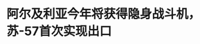 <!DOCTYPE html>
<html lang="zh-CN">

<head>
    
<title>阿尔及利亚今年将获得隐身战斗机，苏-57首次实现出口_腾讯新闻</title>
<meta name="keywords" content="苏-57,苏-57e,隐身战斗机,军机,战斗机,俄罗斯_军事,阿尔及利亚_军事,阿尔及利亚,俄罗斯,白俄罗斯_军事,明斯克">
<meta name="description" content="阿尔及利亚将成为首个俄制苏-57E隐身战斗机的海外用户，预计2025年接收首批战机。俄罗斯联邦军事技术合作局（FSVTS）在第十二届明斯克国际武器与军事技术展览会（MILEX-2025）上向媒体透露，苏-57E第五代战斗机的首个外国客户将于2025年开始使用该型飞机。尽管俄罗斯联邦军事技术合作局（FSVTS）在展览会期间并未公开购机国...">
<meta name="author" content="腾讯网">
<meta name="copyright" content="Copyright 1998 - 2025 Tencent. All Rights Reserved">
<meta property="og:type" content="news" />

<meta property="og:title" content="阿尔及利亚今年将获得隐身战斗机，苏-57首次实现出口_腾讯新闻" />
<meta property="og:description" content="阿尔及利亚将成为首个俄制苏-57E隐身战斗机的海外用户，预计2025年接收首批战机。俄罗斯联邦军事技术合作局（FSVTS）在第十二届明斯克国际武器与军事技术展览会（MILEX-2025）上向媒体透露，苏-57E第五代战斗机的首个外国客户将于2025年开始使用该型飞机。尽管俄罗斯联邦军事技术合作局（FSVTS）在展览会期间并未公开购机国..." />
<meta property="og:url" content="https://news.qq.com/rain/a/20250527A08MVZ00" />
<meta property="og:image" content="https://inews.gtimg.com/om_ls/OV3vWPA1pjNnng4AmnRnjKTrm9IYRDgJ397z8exQ6t6GQAA_640330/0" />
<meta property="article:author" content="澎湃新闻" />
<meta property="article:published_time" content="2025-05-27 19:28:35" />
<meta property="category" content="mil" />

<meta name="baidu-site-verification" content="jJeIJ5X7pP" />
    <meta charset="utf-8" />
<meta http-equiv="X-UA-Compatible" content="IE=Edge" />
<meta name="viewport" content="width=device-width, initial-scale=1, shrink-to-fit=no" />
<link rel="dns-prefetch" href="mat1.gtimg.com">
<link rel="dns-prefetch" href="i.news.qq.com">
<link rel="shortcut icon" href="https://mat1.gtimg.com/qqcdn/qqindex2021/favicon.ico">
<script nomodule="true" src="https://mat1.gtimg.com/qqcdn/qqindex2021/common-static/20240515201444/core3-37-1.min.js"></script>
<script>
  try {
    if (!window.IntersectionObserver) {
      var observerScript = document.createElement('script');
      observerScript.src = "https://mat1.gtimg.com/qqcdn/qqindex2021/common-static/20241024141058/intersection-observer-polyfill.js";
      document.head.appendChild(observerScript);
    }
  } catch (error) {}
</script>

<script>
  try {
    if (!Element.prototype.scrollTo) {
      var scrollScript = document.createElement('script');
      scrollScript.src = "https://mat1.gtimg.com/qqcdn/qqindex2021/common-static/20241025153001/scroll-behavior-polyfill.js";
      document.head.appendChild(scrollScript);
    }
  } catch (error) {}
</script>
<script>
  try {
    if ('scrollRestoration' in window.history) {
      window.history.scrollRestoration = 'manual';
    }
    window.isPcClient = Boolean(window.electron) && (
      window.navigator.userAgent.indexOf('pc-client') > 0 ||
      window.navigator.userAgent.indexOf('TencentNews') > 0
    );
  } catch {}
</script>
<script>
  try {
    if (window.isPcClient) {
      var bodyStyle = document.createElement('style');
      bodyStyle.innerText = 'body{ zoom: 0.95 }';
      document.head.appendChild(bodyStyle);
    }
  } catch {}
</script>
<script>
  window.DATA = {"url":"https://view.inews.qq.com/a/20250527A08MVZ00","article_id":"20250527A08MVZ00","article_type":"0","title":"阿尔及利亚今年将获得隐身战斗机，苏-57首次实现出口","desc":"阿尔及利亚将成为首个俄制苏-57E隐身战斗机的海外用户，预计2025年接收首批战机。俄罗斯联邦军事技术合作局（FSVTS）在第十二届明斯克国际武器与军事技术展览会（MILEX-2025）上向媒体透露，苏-57E第五代战斗机的首个外国客户将于2025年开始使用该型飞机。尽管俄罗斯联邦军事技术合作局（FSVTS）在展览会期间并未公开购机国...","iNewsRecommendLevel":1,"abstract":"阿尔及利亚将成为首个俄制苏-57E隐身战斗机的海外用户，预计2025年接收首批战机。俄罗斯联邦军事技术合作局（FSVTS）在第十二届明斯克国际武器与军事技术展览会（MILEX-2025）上向媒体透露，苏-57E第五代战斗机的首个外国客户将于2025年开始使用该型飞机。尽管俄罗斯联邦军事技术合作局（FSVTS）在展览会期间并未公开购机国...","catalog1":"mil","ad_channel_sign":"milite","introduction":"","media":"澎湃新闻","media_id":"5007264","pubtime":"2025-05-27 19:28:35","comment_id":"8415343240","political":0,"cmsId":"20250527A08MVZ00","cms_id":"20250527A08MVZ00","closeAllAd":0,"closeAllFavorite":false,"originContent":{"directory":{"ai_list":null,"enable":2,"list":null},"text":"\u003cdiv class=\"rich_media_content\"\u003e\u003c!--NO_AD_ERROR_2--\u003e\u003cp\u003e阿尔及利亚将成为首个俄制苏-57E隐身战斗机的海外用户，预计2025年接收首批战机。\u003c/p\u003e\u003cp\u003e俄罗斯联邦军事技术合作局（FSVTS）在第十二届明斯克国际武器与军事技术展览会（MILEX-2025）上向媒体透露，苏-57E第五代战斗机的首个外国客户将于2025年开始使用该型飞机。尽管俄罗斯联邦军事技术合作局（FSVTS）在展览会期间并未公开购机国家的身份，但阿尔及利亚国家电视台以及多位俄罗斯官员的表态均证实，阿尔及利亚确为首个海外用户。\u003c/p\u003e\u003cp\u003e\u003c!--IMG_0--\u003e\u003c/p\u003e\u003cp class=\"qqnews_image_desc\" style=\"color: #666; font-size: 14px; text-align: center\"\u003e俄罗斯在中国航展展示的苏-57E战斗机。\u003c/p\u003e\u003cp\u003e\u003c/p\u003e\u003cp\u003e\u003c/p\u003e\u003cp\u003e第十二届明斯克国际武器与军事技术展览会（MILEX-2025）于 5 月 21 日在白俄罗斯首都明斯克开幕，展期持续至 5 月 24 日。本届展会共吸引来自 30 个国家的 150 家企业参展，展览面积达 11500 平方米，另有 40 个官方高级代表团到访。\u003c!--NO_AD_0--\u003e\u003c!--EOP_0--\u003e\u003c/p\u003e\u003c!--PARAGRAPH_0--\u003e\u003cp\u003e苏-57E是俄罗斯首款列装的第五代隐身战斗机的出口型号，其原型机T-50于2010年首飞，2020年正式交付俄空天军。目前，俄罗斯空天军已列装超过20架该型战机，并多次参与对乌克兰的军事行动，积累了实战经验。\u003c!--NO_AD_1--\u003e\u003c!--EOP_1--\u003e\u003c/p\u003e\u003c!--PARAGRAPH_1--\u003e\u003cp\u003e为拓展国际市场，俄罗斯推出了出口型号苏-57E。根据苏霍伊公司公开资料，苏-57E最大起飞重量达34吨，飞行速度可达2马赫，载弹量7.5吨，最大转场航程达4000公里，具备挂载多型空空导弹、空地导弹及制导炸弹的能力。该机强调远距离精确打击能力，具备较强的对抗敌方防空系统的生存力。\u003c!--NO_AD_2--\u003e\u003c!--EOP_2--\u003e\u003c/p\u003e\u003c!--PARAGRAPH_2--\u003e\u003cp\u003e去年11月，俄国防出口公司总经理亚历山大·米赫耶夫（Alexander Mikheyev）在中国航展期间表示，俄罗斯已与外国客户签署了首批苏-57E战斗机的出口合同。俄罗斯官方也多次向印度表达提供\u003c!--VERTICAL_CARD_BEGIN_0--\u003e苏-57\u003c!--VERTICAL_CARD_END_0--\u003e的意愿。据俄罗斯卫星通讯社2月6日报道，俄罗斯国防产品公司透露，俄罗斯提议在印度生产最先进的苏-57战斗机 ，并准备向印度转让技术，印度可以选择联合生产或开发本国版本。\u003c!--NO_AD_3--\u003e\u003c!--EOP_3--\u003e\u003c!--NO_AD_4--\u003e\u003c!--EOP_4--\u003e\u003c/p\u003e\u003c!--PARAGRAPH_4--\u003e\u003c!--PARAGRAPH_3--\u003e\u003cp\u003e阿尔及利亚这一北非国家长期以来一直是俄罗斯在非洲大陆的主要武器出口国之一，仅次于印度。\u003c/p\u003e\u003cdiv powered-by=\"qqnews_ex-editor\"\u003e\u003c/div\u003e\u003cstyle\u003e.rich_media_content{--news-tabel-th-night-color: #444444;--news-font-day-color: #333;--news-font-night-color: #d9d9d9;--news-bottom-distance: 22px}.rich_media_content p:not([data-exeditor-arbitrary-box=image-box]){letter-spacing:.5px;line-height:30px;margin-bottom:var(--news-bottom-distance);word-wrap:break-word}.rich_media_content{color:var(--news-font-day-color);font-size:18px}@media(prefers-color-scheme:dark){body:not([data-weui-theme=light]):not([dark-mode-disable=true]) .rich_media_content p:not([data-exeditor-arbitrary-box=image-box]){letter-spacing:.5px;line-height:30px;margin-bottom:var(--news-bottom-distance);word-wrap:break-word}body:not([data-weui-theme=light]):not([dark-mode-disable=true]) .rich_media_content{color:var(--news-font-night-color)}}.data_color_scheme_dark .rich_media_content p:not([data-exeditor-arbitrary-box=image-box]){letter-spacing:.5px;line-height:30px;margin-bottom:var(--news-bottom-distance);word-wrap:break-word}.data_color_scheme_dark .rich_media_content{color:var(--news-font-night-color)}.data_color_scheme_dark .rich_media_content{font-size:18px}.rich_media_content p[data-exeditor-arbitrary-box=image-box]{margin-bottom:11px}.rich_media_content\u003ediv:not(.qnt-video),.rich_media_content\u003esection{margin-bottom:var(--news-bottom-distance)}.rich_media_content hr{margin-bottom:var(--news-bottom-distance)}.rich_media_content .link_list{margin:0;margin-top:20px;min-height:0!important}.rich_media_content blockquote{background:#f9f9f9;border-left:6px solid #ccc;margin:1.5em 10px;padding:.5em 10px}.rich_media_content blockquote p{margin-bottom:0!important}.data_color_scheme_dark .rich_media_content blockquote{background:#323232}@media(prefers-color-scheme:dark){body:not([data-weui-theme=light]):not([dark-mode-disable=true]) .rich_media_content blockquote{background:#323232}}.rich_media_content ol[data-ex-list]{--ol-start: 1;--ol-list-style-type: decimal;list-style-type:none;counter-reset:olCounter calc(var(--ol-start,1) - 1);position:relative}.rich_media_content ol[data-ex-list]\u003eli\u003e:first-child::before{content:counter(olCounter,var(--ol-list-style-type)) '. ';counter-increment:olCounter;font-variant-numeric:tabular-nums;display:inline-block}.rich_media_content ul[data-ex-list]{--ul-list-style-type: circle;list-style-type:none;position:relative}.rich_media_content ul[data-ex-list].nonUnicode-list-style-type\u003eli\u003e:first-child::before{content:var(--ul-list-style-type) ' ';font-variant-numeric:tabular-nums;display:inline-block;transform:scale(0.5)}.rich_media_content ul[data-ex-list].unicode-list-style-type\u003eli\u003e:first-child::before{content:var(--ul-list-style-type) ' ';font-variant-numeric:tabular-nums;display:inline-block;transform:scale(0.8)}.rich_media_content ol:not([data-ex-list]){padding-left:revert}.rich_media_content ul:not([data-ex-list]){padding-left:revert}.rich_media_content table{display:table;border-collapse:collapse;margin-bottom:var(--news-bottom-distance)}.rich_media_content table th,.rich_media_content table td{word-wrap:break-word;border:1px solid #ddd;white-space:nowrap;padding:2px 5px}.rich_media_content table th{font-weight:700;background-color:#f0f0f0;text-align:left}.rich_media_content table p{margin-bottom:0!important}.data_color_scheme_dark .rich_media_content table th{background:var(--news-tabel-th-night-color)}@media(prefers-color-scheme:dark){body:not([data-weui-theme=light]):not([dark-mode-disable=true]) .rich_media_content table th{background:var(--news-tabel-th-night-color)}}.rich_media_content .qqnews_image_desc,.rich_media_content p[type=om-image-desc]{line-height:20px!important;text-align:center!important;font-size:14px!important;color:#666!important}.rich_media_content div[data-exeditor-arbitrary-box=wrap]:not([data-exeditor-arbitrary-box-special-style]){max-width:100%}.rich_media_content .qqnews-content{--wmfont: 0;--wmcolor: transparent;font-size:var(--wmfont);color:var(--wmcolor);line-height:var(--wmfont)!important;margin-bottom:var(--wmfont)!important}.rich_media_content .qqnews_sign_emphasis{background:#f7f7f7}.rich_media_content .qqnews_sign_emphasis ol{word-wrap:break-word;border:none;color:#5c5c5c;line-height:28px;list-style:none;margin:14px 0 6px;padding:16px 15px 4px}.rich_media_content .qqnews_sign_emphasis p{margin-bottom:12px!important}.rich_media_content .qqnews_sign_emphasis ol\u003eli\u003ep{padding-left:30px}.rich_media_content .qqnews_sign_emphasis ol\u003eli{list-style:none}.rich_media_content .qqnews_sign_emphasis ol\u003eli\u003ep:first-child::before{margin-left:-30px;content:counter(olCounter,decimal) ''!important;counter-increment:olCounter!important;font-variant-numeric:tabular-nums!important;background:#37f;border-radius:2px;color:#fff;font-size:15px;font-style:normal;text-align:center;line-height:18px;width:18px;height:18px;margin-right:12px;position:relative;top:-1px}.data_color_scheme_dark .rich_media_content .qqnews_sign_emphasis{background:#262626}.data_color_scheme_dark .rich_media_content .qqnews_sign_emphasis ol\u003eli\u003ep{color:#a9a9a9}@media(prefers-color-scheme:dark){body:not([data-weui-theme=light]):not([dark-mode-disable=true]) .rich_media_content .qqnews_sign_emphasis{background:#262626}body:not([data-weui-theme=light]):not([dark-mode-disable=true]) .rich_media_content .qqnews_sign_emphasis ol\u003eli\u003ep{color:#a9a9a9}}.rich_media_content h1,.rich_media_content h2,.rich_media_content h3,.rich_media_content h4,.rich_media_content h5,.rich_media_content h6{margin-bottom:var(--news-bottom-distance);font-weight:700}.rich_media_content h1{font-size:20px}.rich_media_content h2,.rich_media_content h3{font-size:19px}.rich_media_content h4,.rich_media_content h5,.rich_media_content h6{font-size:18px}.rich_media_content li:empty{display:none}.rich_media_content ul,.rich_media_content ol{margin-bottom:var(--news-bottom-distance)}.rich_media_content div\u003ep:only-child{margin-bottom:0!important}.rich_media_content .cms-cke-widget-title-wrap p{margin-bottom:0!important}\u003c/style\u003e\u003c/div\u003e","version":"v2"},"originAttribute":{"IMG_0":{"bigOrigUrl":"https://inews.gtimg.com/om_bt/O04DDaZcEC3OszS2giLQ0kbFiSsdez0jQpRfMUrylIpC0AA/0","compressUrl":"https://inews.gtimg.com/om_bt/O04DDaZcEC3OszS2giLQ0kbFiSsdez0jQpRfMUrylIpC0AA/641","desc":"","fullPic":"1","height":481,"imgurl0":"https://inews.gtimg.com/om_bt/O04DDaZcEC3OszS2giLQ0kbFiSsdez0jQpRfMUrylIpC0AA/0","imgurl1000":"https://inews.gtimg.com/om_bt/O04DDaZcEC3OszS2giLQ0kbFiSsdez0jQpRfMUrylIpC0AA/1000","islong":0,"origUrl":"https://inews.gtimg.com/om_bt/O04DDaZcEC3OszS2giLQ0kbFiSsdez0jQpRfMUrylIpC0AA/641","size":714,"style":"display: inline-block; max-width: 100%; width: 960px","thumb":"https://inews.gtimg.com/om_bt/O04DDaZcEC3OszS2giLQ0kbFiSsdez0jQpRfMUrylIpC0AA_181x181s/0","url":"https://inews.gtimg.com/om_bt/O04DDaZcEC3OszS2giLQ0kbFiSsdez0jQpRfMUrylIpC0AA/641","width":641},"VERTICAL_CARD_BEGIN_0":{"a_version":"21_android_7.4.57","desc":"苏-57","detail_url":"qqnews://article_9528?act=ai_chat\u0026vertical_card_type=ai\u0026vertical_card_desc=%E8%8B%8F-57\u0026a_version=21_android_7.4.57\u0026i_version=11.0_qqnews_7.4.70","i_version":"11.0_qqnews_7.4.70","previous_context":"力。去年11月，俄国防出口公司总经理亚历山大·米赫耶夫（Alexander Mikheyev）在中国航展期间表示，俄罗斯已与外国客户签署了首批苏-57E战斗机的出口合同。俄罗斯官方也多次向印度表达提供","subsequent_context":"的意愿。据俄罗斯卫星通讯社2月6日报道，俄罗斯国防产品公司透露，俄罗斯提议在印度生产最先进的苏-57战斗机 ，并准备向印度转让技术，印度可以选择联合生产或开发本国版本。阿尔及利亚这一北非国家长期以来一","type":"ai","url":"qqnews://article_9528?act=ai_chat\u0026vertical_card_type=ai\u0026vertical_card_desc=%E8%8B%8F-57\u0026jumpinfo=%7B%22scene%22%3A%22algo_scribe_words%22%2C%22sentence%22%3A%22%E8%8B%8F-57%22%2C%22sentenceContext%22%3A%22%E5%8A%9B%E3%80%82%E5%8E%BB%E5%B9%B411%E6%9C%88%EF%BC%8C%E4%BF%84%E5%9B%BD%E9%98%B2%E5%87%BA%E5%8F%A3%E5%85%AC%E5%8F%B8%E6%80%BB%E7%BB%8F%E7%90%86%E4%BA%9A%E5%8E%86%E5%B1%B1%E5%A4%A7%C2%B7%E7%B1%B3%E8%B5%AB%E8%80%B6%E5%A4%AB%EF%BC%88Alexander+Mikheyev%EF%BC%89%E5%9C%A8%E4%B8%AD%E5%9B%BD%E8%88%AA%E5%B1%95%E6%9C%9F%E9%97%B4%E8%A1%A8%E7%A4%BA%EF%BC%8C%E4%BF%84%E7%BD%97%E6%96%AF%E5%B7%B2%E4%B8%8E%E5%A4%96%E5%9B%BD%E5%AE%A2%E6%88%B7%E7%AD%BE%E7%BD%B2%E4%BA%86%E9%A6%96%E6%89%B9%E8%8B%8F-57E%E6%88%98%E6%96%97%E6%9C%BA%E7%9A%84%E5%87%BA%E5%8F%A3%E5%90%88%E5%90%8C%E3%80%82%E4%BF%84%E7%BD%97%E6%96%AF%E5%AE%98%E6%96%B9%E4%B9%9F%E5%A4%9A%E6%AC%A1%E5%90%91%E5%8D%B0%E5%BA%A6%E8%A1%A8%E8%BE%BE%E6%8F%90%E4%BE%9B%7B%E8%8B%8F-57%7D%E7%9A%84%E6%84%8F%E6%84%BF%E3%80%82%E6%8D%AE%E4%BF%84%E7%BD%97%E6%96%AF%E5%8D%AB%E6%98%9F%E9%80%9A%E8%AE%AF%E7%A4%BE2%E6%9C%886%E6%97%A5%E6%8A%A5%E9%81%93%EF%BC%8C%E4%BF%84%E7%BD%97%E6%96%AF%E5%9B%BD%E9%98%B2%E4%BA%A7%E5%93%81%E5%85%AC%E5%8F%B8%E9%80%8F%E9%9C%B2%EF%BC%8C%E4%BF%84%E7%BD%97%E6%96%AF%E6%8F%90%E8%AE%AE%E5%9C%A8%E5%8D%B0%E5%BA%A6%E7%94%9F%E4%BA%A7%E6%9C%80%E5%85%88%E8%BF%9B%E7%9A%84%E8%8B%8F-57%E6%88%98%E6%96%97%E6%9C%BA+%EF%BC%8C%E5%B9%B6%E5%87%86%E5%A4%87%E5%90%91%E5%8D%B0%E5%BA%A6%E8%BD%AC%E8%AE%A9%E6%8A%80%E6%9C%AF%EF%BC%8C%E5%8D%B0%E5%BA%A6%E5%8F%AF%E4%BB%A5%E9%80%89%E6%8B%A9%E8%81%94%E5%90%88%E7%94%9F%E4%BA%A7%E6%88%96%E5%BC%80%E5%8F%91%E6%9C%AC%E5%9B%BD%E7%89%88%E6%9C%AC%E3%80%82%E9%98%BF%E5%B0%94%E5%8F%8A%E5%88%A9%E4%BA%9A%E8%BF%99%E4%B8%80%E5%8C%97%E9%9D%9E%E5%9B%BD%E5%AE%B6%E9%95%BF%E6%9C%9F%E4%BB%A5%E6%9D%A5%E4%B8%80%22%2C%22source%22%3A%22article_sharepage_scribewords%22%7D","urls":{"qqcom":{"pc_url":"qqnews://article_9528?act=ai_chat\u0026vertical_card_type=ai\u0026vertical_card_desc=%E8%8B%8F-57\u0026jumpinfo=%7B%22scene%22%3A%22algo_scribe_words%22%2C%22sentence%22%3A%22%E8%8B%8F-57%22%2C%22sentenceContext%22%3A%22%E5%8A%9B%E3%80%82%E5%8E%BB%E5%B9%B411%E6%9C%88%EF%BC%8C%E4%BF%84%E5%9B%BD%E9%98%B2%E5%87%BA%E5%8F%A3%E5%85%AC%E5%8F%B8%E6%80%BB%E7%BB%8F%E7%90%86%E4%BA%9A%E5%8E%86%E5%B1%B1%E5%A4%A7%C2%B7%E7%B1%B3%E8%B5%AB%E8%80%B6%E5%A4%AB%EF%BC%88Alexander+Mikheyev%EF%BC%89%E5%9C%A8%E4%B8%AD%E5%9B%BD%E8%88%AA%E5%B1%95%E6%9C%9F%E9%97%B4%E8%A1%A8%E7%A4%BA%EF%BC%8C%E4%BF%84%E7%BD%97%E6%96%AF%E5%B7%B2%E4%B8%8E%E5%A4%96%E5%9B%BD%E5%AE%A2%E6%88%B7%E7%AD%BE%E7%BD%B2%E4%BA%86%E9%A6%96%E6%89%B9%E8%8B%8F-57E%E6%88%98%E6%96%97%E6%9C%BA%E7%9A%84%E5%87%BA%E5%8F%A3%E5%90%88%E5%90%8C%E3%80%82%E4%BF%84%E7%BD%97%E6%96%AF%E5%AE%98%E6%96%B9%E4%B9%9F%E5%A4%9A%E6%AC%A1%E5%90%91%E5%8D%B0%E5%BA%A6%E8%A1%A8%E8%BE%BE%E6%8F%90%E4%BE%9B%7B%E8%8B%8F-57%7D%E7%9A%84%E6%84%8F%E6%84%BF%E3%80%82%E6%8D%AE%E4%BF%84%E7%BD%97%E6%96%AF%E5%8D%AB%E6%98%9F%E9%80%9A%E8%AE%AF%E7%A4%BE2%E6%9C%886%E6%97%A5%E6%8A%A5%E9%81%93%EF%BC%8C%E4%BF%84%E7%BD%97%E6%96%AF%E5%9B%BD%E9%98%B2%E4%BA%A7%E5%93%81%E5%85%AC%E5%8F%B8%E9%80%8F%E9%9C%B2%EF%BC%8C%E4%BF%84%E7%BD%97%E6%96%AF%E6%8F%90%E8%AE%AE%E5%9C%A8%E5%8D%B0%E5%BA%A6%E7%94%9F%E4%BA%A7%E6%9C%80%E5%85%88%E8%BF%9B%E7%9A%84%E8%8B%8F-57%E6%88%98%E6%96%97%E6%9C%BA+%EF%BC%8C%E5%B9%B6%E5%87%86%E5%A4%87%E5%90%91%E5%8D%B0%E5%BA%A6%E8%BD%AC%E8%AE%A9%E6%8A%80%E6%9C%AF%EF%BC%8C%E5%8D%B0%E5%BA%A6%E5%8F%AF%E4%BB%A5%E9%80%89%E6%8B%A9%E8%81%94%E5%90%88%E7%94%9F%E4%BA%A7%E6%88%96%E5%BC%80%E5%8F%91%E6%9C%AC%E5%9B%BD%E7%89%88%E6%9C%AC%E3%80%82%E9%98%BF%E5%B0%94%E5%8F%8A%E5%88%A9%E4%BA%9A%E8%BF%99%E4%B8%80%E5%8C%97%E9%9D%9E%E5%9B%BD%E5%AE%B6%E9%95%BF%E6%9C%9F%E4%BB%A5%E6%9D%A5%E4%B8%80%22%2C%22source%22%3A%22article_sharepage_scribewords%22%7D"},"web":{"h5_url":"qqnews://article_9528?act=ai_chat\u0026vertical_card_type=ai\u0026vertical_card_desc=%E8%8B%8F-57\u0026jumpinfo=%7B%22scene%22%3A%22algo_scribe_words%22%2C%22sentence%22%3A%22%E8%8B%8F-57%22%2C%22sentenceContext%22%3A%22%E5%8A%9B%E3%80%82%E5%8E%BB%E5%B9%B411%E6%9C%88%EF%BC%8C%E4%BF%84%E5%9B%BD%E9%98%B2%E5%87%BA%E5%8F%A3%E5%85%AC%E5%8F%B8%E6%80%BB%E7%BB%8F%E7%90%86%E4%BA%9A%E5%8E%86%E5%B1%B1%E5%A4%A7%C2%B7%E7%B1%B3%E8%B5%AB%E8%80%B6%E5%A4%AB%EF%BC%88Alexander+Mikheyev%EF%BC%89%E5%9C%A8%E4%B8%AD%E5%9B%BD%E8%88%AA%E5%B1%95%E6%9C%9F%E9%97%B4%E8%A1%A8%E7%A4%BA%EF%BC%8C%E4%BF%84%E7%BD%97%E6%96%AF%E5%B7%B2%E4%B8%8E%E5%A4%96%E5%9B%BD%E5%AE%A2%E6%88%B7%E7%AD%BE%E7%BD%B2%E4%BA%86%E9%A6%96%E6%89%B9%E8%8B%8F-57E%E6%88%98%E6%96%97%E6%9C%BA%E7%9A%84%E5%87%BA%E5%8F%A3%E5%90%88%E5%90%8C%E3%80%82%E4%BF%84%E7%BD%97%E6%96%AF%E5%AE%98%E6%96%B9%E4%B9%9F%E5%A4%9A%E6%AC%A1%E5%90%91%E5%8D%B0%E5%BA%A6%E8%A1%A8%E8%BE%BE%E6%8F%90%E4%BE%9B%7B%E8%8B%8F-57%7D%E7%9A%84%E6%84%8F%E6%84%BF%E3%80%82%E6%8D%AE%E4%BF%84%E7%BD%97%E6%96%AF%E5%8D%AB%E6%98%9F%E9%80%9A%E8%AE%AF%E7%A4%BE2%E6%9C%886%E6%97%A5%E6%8A%A5%E9%81%93%EF%BC%8C%E4%BF%84%E7%BD%97%E6%96%AF%E5%9B%BD%E9%98%B2%E4%BA%A7%E5%93%81%E5%85%AC%E5%8F%B8%E9%80%8F%E9%9C%B2%EF%BC%8C%E4%BF%84%E7%BD%97%E6%96%AF%E6%8F%90%E8%AE%AE%E5%9C%A8%E5%8D%B0%E5%BA%A6%E7%94%9F%E4%BA%A7%E6%9C%80%E5%85%88%E8%BF%9B%E7%9A%84%E8%8B%8F-57%E6%88%98%E6%96%97%E6%9C%BA+%EF%BC%8C%E5%B9%B6%E5%87%86%E5%A4%87%E5%90%91%E5%8D%B0%E5%BA%A6%E8%BD%AC%E8%AE%A9%E6%8A%80%E6%9C%AF%EF%BC%8C%E5%8D%B0%E5%BA%A6%E5%8F%AF%E4%BB%A5%E9%80%89%E6%8B%A9%E8%81%94%E5%90%88%E7%94%9F%E4%BA%A7%E6%88%96%E5%BC%80%E5%8F%91%E6%9C%AC%E5%9B%BD%E7%89%88%E6%9C%AC%E3%80%82%E9%98%BF%E5%B0%94%E5%8F%8A%E5%88%A9%E4%BA%9A%E8%BF%99%E4%B8%80%E5%8C%97%E9%9D%9E%E5%9B%BD%E5%AE%B6%E9%95%BF%E6%9C%9F%E4%BB%A5%E6%9D%A5%E4%B8%80%22%2C%22source%22%3A%22article_sharepage_scribewords%22%7D"}}},"VERTICAL_CARD_END_0":{"show_type":"6"}},"selfDeclare":{},"userAddress":"上海","card":{"chlid":"5007264","chlname":"澎湃新闻","desc":"有内涵的时政类新媒体","icon":"http://inews.gtimg.com/newsapp_ls/0/87129268_100100/0","msgEntry":1,"uin":"ecdae2b6a65be6a1d0b67d6f7646f74c6d","update_frequency":"0","vip_desc":"澎湃新闻官方账号","vip_icon_night":"http://inews.gtimg.com/newsapp_ls/0/14876049528/0","vip_place":"left","vip_type":"30013","vip_icon":"http://inews.gtimg.com/newsapp_ls/0/14876049251/0","vip_type_new":"30013","suid":"8QMf2Hpc7oQZvDjf","liveInfo":{"roomID":"1443368162","roomStatus":"2","cms_id":"RLV2025040800009000","article_type":"102"},"cpLevel":1},"interationCount":{"like":1,"collect":0,"share":0},"payment_info":{},"article_is_pay":false,"payment_column_info_v1":{"is_column_pay":false,"read_count_all":0},"tag_info_item":null,"contentWordsNum":753,"extraProperty":{"FeedbackDetailDisableInsert":0,"zanSkinType":""},"relateWelfare":{},"aiSwitch":true,"isOversize":false,"videoArr":[]};
</script>
<script>
  window.channelInfo = {"channelConfig":{"channelNav":[{"_auto_id":"1","active_alien_img":"","alien_img":"","channel_id":"news_news_home","is_local":"0","link":"https://www.qq.com","name_cn":"首页","name_en":"home"},{"_auto_id":"2","active_alien_img":"","alien_img":"","channel_id":"news_news_top","is_local":"0","link":"","name_cn":"要闻","name_en":"news"},{"_auto_id":"4","active_alien_img":"","alien_img":"","channel_id":"news_news_bj","is_local":"1","link":"","name_cn":"北京","name_en":"bj"},{"_auto_id":"5","active_alien_img":"","alien_img":"","channel_id":"news_news_finance","is_local":"0","link":"","name_cn":"财经","name_en":"finance"},{"_auto_id":"6","active_alien_img":"","alien_img":"","channel_id":"news_news_tech","is_local":"0","link":"","name_cn":"科技","name_en":"tech"},{"_auto_id":"7","active_alien_img":"","alien_img":"","channel_id":"tv","is_local":"0","link":"https://v.qq.com/channel/tv/?ptag=qqnews","name_cn":"电视剧","name_en":"tv"},{"_auto_id":"8","active_alien_img":"","alien_img":"","channel_id":"news_news_qa","is_local":"0","link":"","name_cn":"热问","name_en":"qa"},{"_auto_id":"9","active_alien_img":"","alien_img":"","channel_id":"news_news_ent","is_local":"0","link":"","name_cn":"娱乐","name_en":"ent"},{"_auto_id":"10","active_alien_img":"","alien_img":"","channel_id":"variety","is_local":"0","link":"https://v.qq.com/channel/variety/?ptag=qqnews","name_cn":"综艺","name_en":"variety"},{"_auto_id":"11","active_alien_img":"","alien_img":"","channel_id":"news_news_sports","is_local":"0","link":"","name_cn":"体育","name_en":"sports"},{"_auto_id":"13","active_alien_img":"","alien_img":"","channel_id":"news_news_nba","is_local":"0","link":"","name_cn":"NBA","name_en":"nba"},{"_auto_id":"14","active_alien_img":"","alien_img":"","channel_id":"news_news_world","is_local":"0","link":"","name_cn":"国际","name_en":"world"},{"_auto_id":"15","active_alien_img":"","alien_img":"","channel_id":"news_news_mil","is_local":"0","link":"","name_cn":"军事","name_en":"milite"},{"_auto_id":"16","active_alien_img":"","alien_img":"","channel_id":"news_news_auto","is_local":"0","link":"","name_cn":"汽车","name_en":"auto"},{"_auto_id":"17","active_alien_img":"","alien_img":"","channel_id":"news_news_house","is_local":"0","link":"","name_cn":"房产","name_en":"house"},{"_auto_id":"18","active_alien_img":"","alien_img":"","channel_id":"news_news_edu","is_local":"0","link":"","name_cn":"教育","name_en":"edu"},{"_auto_id":"19","active_alien_img":"","alien_img":"","channel_id":"news_news_antip","is_local":"0","link":"","name_cn":"健康","name_en":"health"},{"_auto_id":"20","active_alien_img":"","alien_img":"","channel_id":"news_news_video","is_local":"0","link":"","name_cn":"视频","name_en":"video"},{"_auto_id":"21","active_alien_img":"","alien_img":"","channel_id":"news_news_game","is_local":"0","link":"","name_cn":"游戏","name_en":"games"},{"_auto_id":"22","active_alien_img":"","alien_img":"","channel_id":"news_news_nchupin","is_local":"0","link":"","name_cn":"眼界","name_en":"chupin"},{"_auto_id":"24","active_alien_img":"","alien_img":"","channel_id":"news_news_football","is_local":"0","link":"","name_cn":"足球","name_en":"football"},{"_auto_id":"25","active_alien_img":"","alien_img":"","channel_id":"news_news_kepu","is_local":"0","link":"","name_cn":"科学","name_en":"kepu"},{"_auto_id":"26","active_alien_img":"","alien_img":"","channel_id":"news_news_digi","is_local":"0","link":"","name_cn":"数码","name_en":"digi"},{"_auto_id":"28","active_alien_img":"","alien_img":"","channel_id":"ymzx","is_local":"0","link":"https://gamer.qq.com/v2/cloudgame/game/96897?ichannel=txxwpc0Ftxxwpc1","name_cn":"元梦之星","name_en":"news_news_ymzx"},{"_auto_id":"31","active_alien_img":"","alien_img":"","channel_id":"movie","is_local":"0","link":"https://v.qq.com/channel/movie/?ptag=qqnews","name_cn":"电影","name_en":"movie"},{"_auto_id":"32","active_alien_img":"","alien_img":"","channel_id":"news_news_esport","is_local":"0","link":"","name_cn":"电竞","name_en":"esport"},{"_auto_id":"34","active_alien_img":"","alien_img":"","channel_id":"news_news_history","is_local":"0","link":"","name_cn":"历史","name_en":"history"},{"_auto_id":"35","active_alien_img":"","alien_img":"","channel_id":"news_news_baby","is_local":"0","link":"","name_cn":"育儿","name_en":"baby"},{"_auto_id":"36","active_alien_img":"","alien_img":"","channel_id":"hbjy","is_local":"0","link":"https://gp.qq.com/act/a20250421mnqlx/news.shtml","name_cn":"和平精英","name_en":"news_news_hbjy"},{"_auto_id":"37","active_alien_img":"","alien_img":"","channel_id":"cloud_gamer","is_local":"0","link":"https://gamer.qq.com/?ichannel=txxwpc0Ftxxwpc1","name_cn":"云游戏","name_en":"cloud_gamer"},{"_auto_id":"38","active_alien_img":"","alien_img":"","channel_id":"news_news_lic","is_local":"0","link":"","name_cn":"理财","name_en":"finance_licai"},{"_auto_id":"39","active_alien_img":"","alien_img":"","channel_id":"news_news_istock","is_local":"0","link":"","name_cn":"股票","name_en":"finance_stock"},{"_auto_id":"40","active_alien_img":"","alien_img":"","channel_id":"ren_min_shi_pin","is_local":"0","link":"https://news.qq.com/omn/author/8QMd3Hld74cbujbY?tab=om_video","name_cn":"人民视频","name_en":"ren_min_shi_pin"},{"_auto_id":"41","active_alien_img":"","alien_img":"","channel_id":"news_news_weather","is_local":"0","link":"https://tianqi.qq.com/index.htm","name_cn":"天气","name_en":"weather"}]}};
</script>
<script>
  window.articleConfig = {"rightConfig":[{"_auto_id":"1","category_key":"default","modules":"{\"moduleList\":[{\"title\":\"作者其他文章\",\"id\":\"user_article\"},{\"title\":\"精选视频\",\"id\":\"video_album\",\"videoType\":\"tag\",\"videoId\":\"aUepxrtchGM=\",\"isSticky\":0},{\"title\":\"下载条\",\"id\":\"download_banner\",\"isSticky\":1},{\"title\":\"热点榜\",\"id\":\"hot_rank_list\",\"isSticky\":1},{\"title\":\"广告推广\",\"id\":\"ssp_ad_module\",\"category\":\"ad_ssp\",\"loid\":\"109\",\"isSticky\":1},{\"title\":\"广告推广位\",\"id\":\"c2s_ad_module\",\"category\":\"right_c2s\",\"path\":\"QQcom_all_Rectangle-1|QQcom_all_Rectangle-2|QQcom_all_Rectangle-3\",\"isSticky\":1}]}"},{"_auto_id":"2","category_key":"ent","modules":"{\"moduleList\":[{\"title\":\"作者其他文章\",\"id\":\"user_article\"},{\"title\":\"精选视频\",\"id\":\"video_album\",\"videoType\":\"tag\",\"videoId\":\"aUepxrtchGM=\"},{\"title\":\"下载条\",\"id\":\"download_banner\",\"isSticky\":1},{\"title\":\"热点榜\",\"id\":\"hot_rank_list\",\"isSticky\":1},{\"title\":\"广告推广\",\"id\":\"ssp_ad_module\",\"category\":\"ad_ssp\",\"loid\":\"109\",\"isSticky\":1},{\"title\":\"广告推广\",\"id\":\"ssp_ad_module\",\"category\":\"ad_ssp\",\"loid\":\"117\",\"isSticky\":1}]}"},{"_auto_id":"3","category_key":"game","modules":"{\"moduleList\":[{\"title\":\"作者其他文章\",\"id\":\"user_article\"},{\"title\":\"精选视频\",\"id\":\"video_album\",\"videoType\":\"tag\",\"videoId\":\"aUepxrtchGM=\"},{\"title\":\"热门游戏\",\"id\":\"recommend_game\",\"isSticky\":0},{\"title\":\"下载条\",\"id\":\"download_banner\",\"isSticky\":1},{\"title\":\"热点榜\",\"id\":\"hot_rank_list\",\"isSticky\":1},{\"title\":\"广告推广\",\"id\":\"ssp_ad_module\",\"category\":\"ad_ssp\",\"loid\":\"109\",\"isSticky\":1},{\"title\":\"广告推广位\",\"id\":\"c2s_ad_module\",\"category\":\"right_c2s\",\"path\":\"QQcom_all_Rectangle-1|QQcom_all_Rectangle-2|QQcom_all_Rectangle-3\",\"isSticky\":1}]}"},{"_auto_id":"4","category_key":"tech","modules":"{\"moduleList\":[{\"title\":\"作者其他文章\",\"id\":\"user_article\"},{\"title\":\"精选视频\",\"id\":\"video_album\",\"videoType\":\"tag\",\"videoId\":\"aUepxrtchGM=\"},{\"title\":\"下载条\",\"id\":\"download_banner\",\"isSticky\":1},{\"title\":\"热点榜\",\"id\":\"hot_rank_list\",\"isSticky\":1},{\"title\":\"广告推广\",\"id\":\"ssp_ad_module\",\"category\":\"ad_ssp\",\"loid\":\"109\",\"isSticky\":1},{\"title\":\"广告推广位\",\"id\":\"c2s_ad_module\",\"category\":\"right_c2s\",\"path\":\"QQcom_all_Rectangle-1|QQcom_all_Rectangle-2|QQcom_all_Rectangle-3\",\"isSticky\":1}]}"},{"_auto_id":"5","category_key":"finance","modules":"{\"moduleList\":[{\"title\":\"作者其他文章\",\"id\":\"user_article\"},{\"title\":\"精选视频\",\"id\":\"video_album\",\"videoType\":\"tag\",\"videoId\":\"aUepxrtchGM=\"},{\"title\":\"下载条\",\"id\":\"download_banner\",\"isSticky\":1},{\"title\":\"热点榜\",\"id\":\"hot_rank_list\",\"isSticky\":1},{\"title\":\"广告推广\",\"id\":\"ssp_ad_module\",\"category\":\"ad_ssp\",\"loid\":\"109\",\"isSticky\":1},{\"title\":\"广告推广位\",\"id\":\"c2s_ad_module\",\"category\":\"right_c2s\",\"path\":\"QQcom_all_Rectangle-1|QQcom_all_Rectangle-2|QQcom_all_Rectangle-3\",\"isSticky\":1}]}"},{"_auto_id":"6","category_key":"news","modules":"{\"moduleList\":[{\"title\":\"作者其他文章\",\"id\":\"user_article\"},{\"title\":\"精选视频\",\"id\":\"video_album\",\"videoType\":\"tag\",\"videoId\":\"aUepxrtchGM=\"},{\"title\":\"下载条\",\"id\":\"download_banner\",\"isSticky\":1},{\"title\":\"热点榜\",\"id\":\"hot_rank_list\",\"isSticky\":1},{\"title\":\"广告推广\",\"id\":\"ssp_ad_module\",\"category\":\"ad_ssp\",\"loid\":\"109\",\"isSticky\":1},{\"title\":\"广告推广位\",\"id\":\"c2s_ad_module\",\"category\":\"right_c2s\",\"path\":\"QQcom_all_Rectangle-1|QQcom_all_Rectangle-2|QQcom_all_Rectangle-3\",\"isSticky\":1}]}"},{"_auto_id":"7","category_key":"fashion","modules":"{\"moduleList\":[{\"title\":\"作者其他文章\",\"id\":\"user_article\"},{\"title\":\"精选视频\",\"id\":\"video_album\",\"videoType\":\"tag\",\"videoId\":\"aUepxrtchGM=\"},{\"title\":\"下载条\",\"id\":\"download_banner\",\"isSticky\":1},{\"title\":\"热点榜\",\"id\":\"hot_rank_list\",\"isSticky\":1},{\"title\":\"广告推广\",\"id\":\"ssp_ad_module\",\"category\":\"ad_ssp\",\"loid\":\"109\",\"isSticky\":1},{\"title\":\"广告推广位\",\"id\":\"c2s_ad_module\",\"category\":\"right_c2s\",\"path\":\"QQcom_all_Rectangle-1|QQcom_all_Rectangle-2|QQcom_all_Rectangle-3\",\"isSticky\":1}]}"},{"_auto_id":"8","category_key":"sports","modules":"{\"moduleList\":[{\"title\":\"作者其他文章\",\"id\":\"user_article\"},{\"title\":\"精选视频\",\"id\":\"video_album\",\"videoType\":\"tag\",\"videoId\":\"aUepxrtchGM=\"},{\"title\":\"下载条\",\"id\":\"download_banner\",\"isSticky\":1},{\"title\":\"热点榜\",\"id\":\"hot_rank_list\",\"isSticky\":1},{\"title\":\"广告推广\",\"id\":\"ssp_ad_module\",\"category\":\"ad_ssp\",\"loid\":\"109\",\"isSticky\":1},{\"title\":\"广告推广位\",\"id\":\"c2s_ad_module\",\"category\":\"right_c2s\",\"path\":\"QQcom_all_Rectangle-1|QQcom_all_Rectangle-2|QQcom_all_Rectangle-3\",\"isSticky\":1}]}"},{"_auto_id":"9","category_key":"health","modules":"{\"moduleList\":[{\"title\":\"作者其他文章\",\"id\":\"user_article\"},{\"title\":\"精选视频\",\"id\":\"video_album\",\"videoType\":\"tag\",\"videoId\":\"aUepxrtchGM=\"},{\"title\":\"下载条\",\"id\":\"download_banner\",\"isSticky\":1},{\"title\":\"热点榜\",\"id\":\"hot_rank_list\",\"isSticky\":1},{\"title\":\"广告推广\",\"id\":\"ssp_ad_module\",\"category\":\"ad_ssp\",\"loid\":\"109\",\"isSticky\":1},{\"title\":\"广告推广位\",\"id\":\"c2s_ad_module\",\"category\":\"right_c2s\",\"path\":\"QQcom_all_Rectangle-1|QQcom_all_Rectangle-2|QQcom_all_Rectangle-3\",\"isSticky\":1}]}"},{"_auto_id":"10","category_key":"nba","modules":"{\"moduleList\":[{\"title\":\"作者其他文章\",\"id\":\"user_article\"},{\"title\":\"精选视频\",\"id\":\"video_album\",\"videoType\":\"tag\",\"videoId\":\"aUepxrtchGM=\"},{\"title\":\"下载条\",\"id\":\"download_banner\",\"isSticky\":1},{\"title\":\"热点榜\",\"id\":\"hot_rank_list\",\"isSticky\":1},{\"title\":\"广告推广\",\"id\":\"ssp_ad_module\",\"category\":\"ad_ssp\",\"loid\":\"109\",\"isSticky\":1},{\"title\":\"广告推广位\",\"id\":\"c2s_ad_module\",\"category\":\"right_c2s\",\"path\":\"QQcom_all_Rectangle-1|QQcom_all_Rectangle-2|QQcom_all_Rectangle-3\",\"isSticky\":1}]}"},{"_auto_id":"11","category_key":"edu","modules":"{\"moduleList\":[{\"title\":\"作者其他文章\",\"id\":\"user_article\"},{\"title\":\"精选视频\",\"id\":\"video_album\",\"videoType\":\"tag\",\"videoId\":\"aUWpxLNdg2c=\"},{\"title\":\"下载条\",\"id\":\"download_banner\",\"isSticky\":1},{\"title\":\"热点榜\",\"id\":\"hot_rank_list\",\"isSticky\":1},{\"title\":\"广告推广\",\"id\":\"ssp_ad_module\",\"category\":\"ad_ssp\",\"loid\":\"109\",\"isSticky\":1},{\"title\":\"广告推广位\",\"id\":\"c2s_ad_module\",\"category\":\"right_c2s\",\"path\":\"QQcom_all_Rectangle-1|QQcom_all_Rectangle-2|QQcom_all_Rectangle-3\",\"isSticky\":1}]}"},{"_auto_id":"12","category_key":"ad","modules":"{\"moduleList\":[{\"title\":\"广告推广\",\"id\":\"ssp_ad_module\",\"category\":\"ad_ssp\",\"loid\":\"109\",\"isSticky\":1},{\"title\":\"广告推广位\",\"id\":\"c2s_ad_module\",\"category\":\"right_c2s\",\"path\":\"QQcom_all_Rectangle-1|QQcom_all_Rectangle-2|QQcom_all_Rectangle-3\",\"isSticky\":1}]}"}],"tonglanAdConfig":[{"_auto_id":"1","modules":"{\"moduleList\":[{\"title\":\"广告推广位\",\"id\":\"top\",\"category\":\"top_c2s\",\"path\":\"QQcom_all_Width1-1\"},{\"title\":\"广告推广位\",\"id\":\"bottom\",\"category\":\"bottom_c2s\",\"path\":\"QQcom_all_Width1-2\"}]}"}],"bottomConfig":[],"videoAdConfig":[{"_auto_id":"1","normal_time":"10","switch":"1","video_count":"0","video_time":"0"}],"rightGameConfig":[{"_auto_id":"2","desc":"连续登录送游戏钻石，群雄共聚称霸沙城","icon":"https://inews.gtimg.com/newsapp_bt/0/0627161037914_3816/0","link":"https://s.iwan.qq.com/opengame/tenvideo/index.html?hidestatusbar=1&hidetitlebar=1&immersive=1&syswebview=1&landscape=1&gameid=49085&url=https%3A%2F%2Fgz-file.91ninthpalace.com%2Fwzzx%2Findex_tencent_iwan.html%20&ref_ele=90015","name":"王者之心2"},{"_auto_id":"3","desc":"上线送VIP！万人同屏横扫沙城","icon":"https://inews.gtimg.com/newsapp_bt/0/0627155752146_4584/0","link":"https://s.iwan.qq.com/opengame/tenvideo/index.html?hidestatusbar=1&hidetitlebar=1&immersive=1&landscape=1&syswebview=1&gameid=47203&url=https%3A%2F%2Fcqss2login.bigrnet.com%2Fiwan%2Fh5%2Fplay%2Floading&ref_ele=90015","name":"传奇盛世"},{"_auto_id":"4","desc":"超高爆率，经典玩法","icon":"https://inews.gtimg.com/newsapp_bt/0/0627160641137_9103/0","link":"https://s.iwan.qq.com/opengame/tenvideo/index.html?hidestatusbar=1&hidetitlebar=1&immersive=1&syswebview=1&gameid=43803&url=https%3A%2F%2Fsdk.mxzgame.com%2FGames%2Fportal%2F108337%2FTXVApp&ref_ele=90015","name":"新不良人"},{"_auto_id":"6","desc":"超多福利登录即领，海量游戏任你畅玩","icon":"https://inews.gtimg.com/newsapp_bt/0/111315495935_3595/0","link":"https://dldir3.qq.com/minigamefile/webdownloads/QQGameMini_silent_1002020001_cid0.exe","name":"QQ游戏大厅"},{"_auto_id":"7","desc":"纯正经典玩法，欢乐挑战赛火热来袭","icon":"https://inews.gtimg.com/newsapp_bt/0/070918050891_4971/0","link":"https://minigame.qq.com/h5game_frame_test/?appid=200904&ifid=1502020001","name":"欢乐斗地主"},{"_auto_id":"8","desc":"新服大放送，享赚你就来","icon":"https://inews.gtimg.com/newsapp_bt/0/0627154608860_7318/0","link":"https://s.iwan.qq.com/opengame/tenvideo/index.html?hidestatusbar=1&hidetitlebar=1&immersive=1&syswebview=1&landscape=1&gameid=43403&url=https%3A%2F%2Flogin-wxxyx2-bzsc.jikewan.com%2Fgame%2Fcqtxvideo.html&ref_ele=90015","name":"百战沙城"},{"_auto_id":"9","desc":"全新极速版本爽玩！送新武魂转换卡","icon":"https://inews.gtimg.com/newsapp_bt/0/1016115936984_7153/0","link":"https://s.iwan.qq.com/opengame/tenvideo/index.html?hidestatusbar=1&hidetitlebar=1&immersive=1&syswebview=1&gameid=51477&url=https%3A%2F%2Fh5sdk.cdqcwl.com%2Fsdk%2Ftxaiwandefault%2Fce43a6806214ed5b3e2227ca7e99e27a%2F2231&ref_ele=90015","name":"斗罗大陆"},{"_auto_id":"10","desc":"原汁原味，正版授权","icon":"https://inews.gtimg.com/newsapp_bt/0/0627160844946_1794/0","link":"https://s.iwan.qq.com/opengame/tenvideo/index.html?hidetitlebar=1&immersive=1&syswebview=1&landscape=1&gameid=37275&url=https%3A%2F%2Fsdk.mxzgame.com%2FGames%2Fportal%2F100211%2FTXVApp&ref_ele=90015","name":"原始传奇"},{"_auto_id":"11","desc":"登录领神秘巨星，打造巅峰阵容","icon":"https://inews.gtimg.com/newsapp_bt/0/0701170959368_8122/0","link":"https://s.iwan.qq.com/opengame/tenvideo/index.html?hidestatusbar=1&hidetitlebar=1&immersive=1&syswebview=1&gameid=40591&url=https%3A%2F%2Frh.diaigame.com%2Fh5plat%2Fplay%2Fpackage_code%2FP0012462&ref_ele=90015","name":"巅峰冠军足球"},{"_auto_id":"12","desc":"赛季制实时PVP联机对战","icon":"https://inews.gtimg.com/newsapp_bt/0/0701165259701_7142/0","link":"https://s.iwan.qq.com/opengame/tenvideo/index.html?hidestatusbar=1&hidetitlebar=1&immersive=1&syswebview=1&gameid=49634&url=https%3A%2F%2Ffootball.shenshoucdn.com%2Ffootball_new%2Fh5%2Ftxsp%2Findex.html&ref_ele=90015","name":"球场风云"},{"_auto_id":"13","desc":"专注超爽打宝体验","icon":"https://inews.gtimg.com/newsapp_bt/0/0627154956673_3154/0","link":"https://s.iwan.qq.com/opengame/tenvideo/index.html?hidestatusbar=1&hidetitlebar=1&immersive=1&syswebview=1&gameid=41057&url=https%3A%2F%2Fh5apily.fire2333.com%2Fh5sdk%2Ftxshipin%2Findex%2F3200222%2F3200112&ref_ele=90015","name":"传奇至尊"},{"_auto_id":"16","desc":"火爆新服，福利满满","icon":"https://inews.gtimg.com/newsapp_bt/0/0701171307639_4759/0","link":"https://s.iwan.qq.com/opengame/tenvideo/index.html?hidestatusbar=1&hidetitlebar=1&immersive=1&syswebview=1&gameid=50335&url=https%3A%2F%2Fh5-union-cdn.pptgame.cn%2Findex.html%3Ftx_package_id%3D10202%20&ref_ele=90015","name":"火源战纪"},{"_auto_id":"17","desc":"魔幻风格，超大场面","icon":"https://inews.gtimg.com/newsapp_bt/0/0701171500721_6895/0","link":"https://s.iwan.qq.com/opengame/tenvideo/index.html?hidestatusbar=1&hidetitlebar=1&immersive=1&syswebview=1&gameid=33112&url=https%3A%2F%2Fcsjs-tx.ebibi.com%2Fgame%2Fh5iwan-wwzs%2Fmain%2Findex.html&ref_ele=90015","name":"万王之神"},{"_auto_id":"19","desc":"经典神话背景，高清细腻画质","icon":"https://inews.gtimg.com/newsapp_bt/0/0709181543493_4955/0","link":"https://s.iwan.qq.com/opengame/tenvideo/index.html?hidestatusbar=1&hidetitlebar=1&immersive=1&syswebview=1&gameid=39686&url=https%3A%2F%2Fsdk.gz.1253361160.clb.myqcloud.com%2FGames%2Fportal%2F108311%2FTXVApp&ref_ele=90015","name":"凡人神将传"}]};
</script>
<script src="https://mat1.gtimg.com/www/js/emonitor/custom_ed041a23.js" charset="utf-8"></script>
<script>
  try {
    window.emonitorIns = emonitor.create({
      name: 'newsqq_normalArticle',
      atta: {
        name: 'newsqq',
      },
      mode: '007',
    });
  } catch (err) {
    console.warn(err);
  }
</script>
<link href="https://mat1.gtimg.com/qqcdn/qqindex2021/common-static/hel/qqnews-pc-dc_20250526065055/static/css/static.css" rel="stylesheet">

<script>window.__HEL_PRESET_META__={"qqnews-pc-components":{"app":{"id":1366,"name":"qqnews-pc-components","app_group_name":"qqnews-pc-components","proj_ver":{"map":{},"utime":0},"online_version":"qqnews-pc-components_20250515055747","build_version":"qqnews-pc-components_20250526064847","update_at":"2025-05-26T10:49:41.000Z","desc":"set by [init], from container [formal.pc.dc.tj101014] worker [2]"},"version":{"sub_app_name":"qqnews-pc-components","sub_app_version":"qqnews-pc-components_20250526064847","src_map":{"webDirPath":"https://mat1.gtimg.com/qqcdn/qqindex2021/common-static/hel/qqnews-pc-components_20250526064847","htmlIndexSrc":"https://mat1.gtimg.com/qqcdn/qqindex2021/common-static/hel/qqnews-pc-components_20250526064847/index.html","extractMode":"all","iframeSrc":"","chunkCssSrcList":["https://mat1.gtimg.com/qqcdn/qqindex2021/common-static/hel/qqnews-pc-components_20250526064847/static/css/index.css"],"chunkJsSrcList":["https://mat1.gtimg.com/qqcdn/qqindex2021/common-static/hel/qqnews-pc-components_20250526064847/static/js/index.js"],"staticCssSrcList":[],"staticJsSrcList":["https://mat1.gtimg.com/qqcdn/qqindex2021/static/20231212123233/react.production.min.js","https://mat1.gtimg.com/qqcdn/qqindex2021/static/20231212123233/react-dom.production.min.js","https://mat1.gtimg.com/qqcdn/qqindex2021/common-static/hel/hel-base-v16.js"],"relativeCssSrcList":[],"relativeJsSrcList":[],"privCssSrcList":[],"srvModSrcList":[],"srvModSrcIndex":"","headAssetList":[{"tag":"staticScript","append":false,"attrs":{"src":"https://mat1.gtimg.com/qqcdn/qqindex2021/static/20231212123233/react.production.min.js"}},{"tag":"staticScript","append":false,"attrs":{"src":"https://mat1.gtimg.com/qqcdn/qqindex2021/static/20231212123233/react-dom.production.min.js"}},{"tag":"staticScript","append":false,"attrs":{"src":"https://mat1.gtimg.com/qqcdn/qqindex2021/common-static/hel/hel-base-v16.js"}},{"tag":"script","append":true,"attrs":{"src":"https://mat1.gtimg.com/qqcdn/qqindex2021/common-static/hel/qqnews-pc-components_20250526064847/static/js/index.js","defer":""}},{"tag":"link","append":true,"attrs":{"href":"https://mat1.gtimg.com/qqcdn/qqindex2021/common-static/hel/qqnews-pc-components_20250526064847/static/css/index.css","rel":"stylesheet"}}],"bodyAssetList":[]},"update_at":"2025-05-26T10:49:40.000Z","create_at":"2025-05-26T10:49:40.000Z","_worker_id":"2","_is_backup":true}}}</script>
<script>window.__VIEW_PATH__="article.ejs";</script>
</head>

<body id="dc-normal-body">
  <div id="top-nav"></div>
  <div id="topAd"></div>
  <div class="qqweb-pc-content ">
    <div class="content-left">
      <div class="content">
        <div class="left-tool" id="left-tool"></div>
                <div class="content-article">
            <div id="article-column-tag"></div>
            <h1>阿尔及利亚今年将获得隐身战斗机，苏-57首次实现出口</h1>
            <div id="article-author"></div>
            <div id="article-content"></div>
          <div id="article-status"></div>
          <div id="relate-question"></div>
          <div class="recommend-con" id="ArticleBottom"></div>
        </div>
      </div>
      <div id="article-comment"></div>
      <div id="recommend"></div>
      <div id="bottomAd"></div>
      <div id="article-footer"></div>
    </div>
    <div id="content-right" class="content-right"></div>
  </div>
  <div id="go-top"></div>
  <script>
    var navDom = document.getElementById('top-nav');
    if (window.isPcClient && navDom) {
      navDom.style.height = '0';
    }
  </script>
    <script type="text/javascript">
  var TIME_BEFORE_LOAD_CRYSTAL = Date.now();
</script>
<script src="https://mat1.gtimg.com/qqcdn/qqindex2021/advertisement/qqdc/crystal.202504291215.min.js" id="l_qq_com"></script>
<script type="text/javascript">
  if (typeof crystal === 'undefined' && Math.random() <= 1) {
    (function() {
      var TIME_AFTER_LOAD_CRYSTAL = Date.now();
      var img = new Image(1, 1);
      img.src = "//dp3.qq.com/qqcom/?adb=1&dm=new&err=1002&blockjs=" + (TIME_AFTER_LOAD_CRYSTAL - TIME_BEFORE_LOAD_CRYSTAL);
    })();
  }
</script>
    <iframe style="display: none;" src="https://i.news.qq.com/web_backend/getWebPacUid"></iframe>
<script src="https://mat1.gtimg.com/qqcdn/qqindex2021/common-static/20240805160928/react.production.min.js"></script>
<script src="https://mat1.gtimg.com/qqcdn/qqindex2021/common-static/20240805160928/react-dom.production.min.js"></script>
<script src="https://mat1.gtimg.com/qqcdn/qqindex2021/common-static/20241018171503/universal-report.min.js"></script>
<script defer type="text/javascript" src="https://mat1.gtimg.com/qqcdn/qqindex2021/libs/barrier/aria.js?appid=9327b8b06379d9d1728bbfbe2025ef9c" charset="utf-8"></script>
<script defer src="https://t.captcha.qq.com/TCaptcha.js"></script>
<script>document.cookie="hel_err=;path=/;";</script>
<script src="https://mat1.gtimg.com/qqcdn/qqindex2021/common-static/hel/hel-base-v16.js"></script>
<script src="https://mat1.gtimg.com/qqcdn/qqindex2021/common-static/hel/qqnews-pc-hel-entry_20250117174052/static/js/index.js"></script>
<link rel="preload" href="https://mat1.gtimg.com/qqcdn/qqindex2021/common-static/hel/qqnews-pc-dc_20250526065055/static/js/static.js" as="script">
<link rel="preload" href="https://mat1.gtimg.com/qqcdn/qqindex2021/common-static/hel/qqnews-pc-components_20250526064847/static/js/index.js" as="script">
<script>window.loadProject("https://mat1.gtimg.com/qqcdn/qqindex2021/common-static/hel/qqnews-pc-dc_20250526065055/static/js/static.js");</script>
<iframe id="videoFrame" style="display: none;" src="https://video.qq.com/cookie/sync_qqnews.html"></iframe>
</body>

</html>
